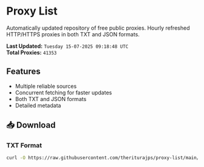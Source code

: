 # Proxy List

Automatically updated repository of free public proxies. Hourly refreshed HTTP/HTTPS proxies in both TXT and JSON formats.

**Last Updated:** `Tuesday 15-07-2025 09:18:48 UTC`  
**Total Proxies:** `41353`

## Features
- Multiple reliable sources
- Concurrent fetching for faster updates
- Both TXT and JSON formats
- Detailed metadata

## 📥 Download

### TXT Format
```bash
curl -O https://raw.githubusercontent.com/theriturajps/proxy-list/main/proxies.txt